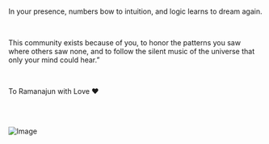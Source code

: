 
<br> 

In your presence, numbers bow to intuition, and logic learns to dream again.


<br> 

This community exists because of you, to honor the patterns you saw where others saw none, and to follow the silent music of the universe that only your mind could hear.”


<br> 

To Ramanajun with  Love  ❤︎


<br> <br> 

![Image](https://github.com/user-attachments/assets/8daa9412-a904-46f8-93ca-53f7d77d328e)



<br> <br> 
